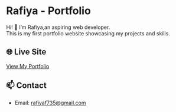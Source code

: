# Rafiya - Portfolio

Hi! 👋 I’m Rafiya,an aspiring web developer.  
This is my first portfolio website showcasing my projects and skills.

## 🌐 Live Site
[View My Portfolio](https://loop-run.github.io/portfolio/)

## 📫 Contact
- Email: rafiyaf735@gmail.com
